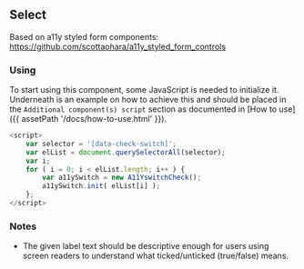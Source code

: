 ## Select

Based on a11y styled form components:<br>
https://github.com/scottaohara/a11y_styled_form_controls

### Using

To start using this component, some JavaScript is needed to initialize it.<br>
Underneath is an example on how to achieve this and should be placed in the `Additional component(s) script` section as documented in [How to use]({{ assetPath '/docs/how-to-use.html' }}).

```javascript
<script>
    var selector = '[data-check-switch]';
    var elList = document.querySelectorAll(selector);
    var i;
    for ( i = 0; i < elList.length; i++ ) {
        var a11ySwitch = new A11YswitchCheck();
        a11ySwitch.init( elList[i] );
    };
</script>
```

### Notes

* The given label text should be descriptive enough for users using screen readers to understand what ticked/unticked (true/false) means.
